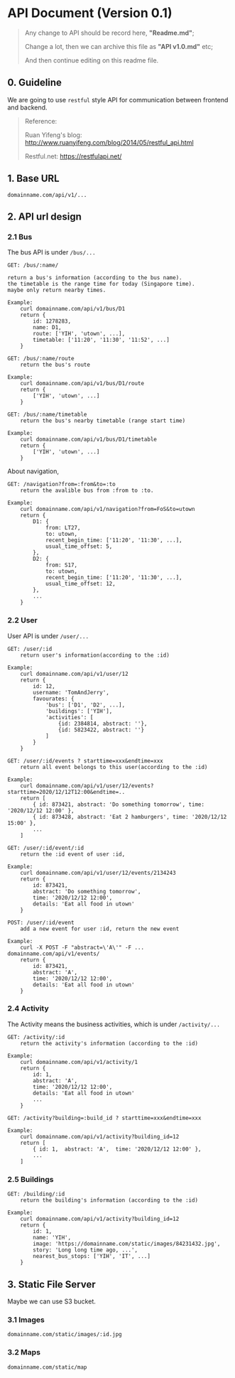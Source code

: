 # API Document (Version 0.1)

> Any change to API should be record here, **"Readme.md"**;
>
> Change a lot, then we can archive this file as **"API v1.0.md"** etc;
>
> And then continue editing on this readme file.

## 0. Guideline

We are going to use `restful` style API for communication between frontend and backend.

> Reference:
>
> Ruan Yifeng's blog: http://www.ruanyifeng.com/blog/2014/05/restful_api.html
>
> Restful.net: https://restfulapi.net/



## 1. Base URL

```
domainname.com/api/v1/...
```



## 2. API url design

### 2.1 Bus

The bus API is under `/bus/...`

```
GET: /bus/:name/

return a bus's information (according to the bus name).
the timetable is the range time for today (Singapore time). 
maybe only return nearby times.

Example: 
	curl domainname.com/api/v1/bus/D1
    return {
    	id: 1278283,
    	name: D1,
    	route: ['YIH', 'utown', ...],
    	timetable: ['11:20', '11:30', '11:52', ...]
    }
```

```
GET: /bus/:name/route
	return the bus's route
	
Example: 
	curl domainname.com/api/v1/bus/D1/route
    return {
    	['YIH', 'utown', ...]
    }
```

```
GET: /bus/:name/timetable
	return the bus's nearby timetable (range start time)
	
Example: 
	curl domainname.com/api/v1/bus/D1/timetable
    return {
    	['YIH', 'utown', ...]
    }
```



About navigation,

```
GET: /navigation?from=:from&to=:to
	return the avalible bus from :from to :to.
	
Example:
	curl domainname.com/api/v1/navigation?from=FoS&to=utown
	return {
		D1: {
			from: LT27,
			to: utown,
			recent_begin_time: ['11:20', '11:30', ...],
			usual_time_offset: 5,
		},
		D2: {
			from: S17,
			to: utown,
			recent_begin_time: ['11:20', '11:30', ...],
			usual_time_offset: 12,
		},
		...
	}
```



### 2.2 User

User API is under `/user/...`

```
GET: /user/:id
	return user's information(according to the :id)
	
Example:
	curl domainname.com/api/v1/user/12
	return {
		id: 12,
		username: 'TomAndJerry',
		favourates: {
			'bus': ['D1', 'D2', ...],
			'buildings': ['YIH'],
			'activities': [
				{id: 2384814, abstract: ''},
				{id: 5823422, abstract: ''}
			]
		}
	}
```

```
GET: /user/:id/events ? starttime=xxx&endtime=xxx
	return all event belongs to this user(according to the :id)

Example:
	curl domainname.com/api/v1/user/12/events?starttime=2020/12/12T12:00&endtime=..
	return [
        { id: 873421, abstract: 'Do something tomorrow', time: '2020/12/12 12:00' },
        { id: 873428, abstract: 'Eat 2 hamburgers', time: '2020/12/12 15:00' },
		...
	]
```

```
GET: /user/:id/event/:id
	return the :id event of user :id, 

Example:
	curl domainname.com/api/v1/user/12/events/2134243
	return {
		id: 873421, 
		abstract: 'Do something tomorrow', 
		time: '2020/12/12 12:00',
		details: 'Eat all food in utown'
	}
```



```
POST: /user/:id/event
	add a new event for user :id, return the new event
	
Example:
	curl -X POST -F "abstract=\'A\'" -F ... domainname.com/api/v1/events/
	return {
		id: 873421, 
		abstract: 'A', 
		time: '2020/12/12 12:00',
		details: 'Eat all food in utown'
	}
```



### 2.4 Activity

The Activity means the business activities, which is under `/activity/...`

```
GET: /activity/:id
	return the activity's information (according to the :id)

Example:
	curl domainname.com/api/v1/activity/1
	return {
		id: 1, 
		abstract: 'A', 
		time: '2020/12/12 12:00',
		details: 'Eat all food in utown'
		...
	}
```

```
GET: /activity?building=:build_id ? starttime=xxx&endtime=xxx
	
Example:
	curl domainname.com/api/v1/activity?building_id=12
	return [
		{ id: 1,  abstract: 'A',  time: '2020/12/12 12:00' },
		...
	]
```



### 2.5 Buildings

```
GET: /building/:id
	return the building's information (according to the :id)

Example:
	curl domainname.com/api/v1/activity?building_id=12
	return { 
		id: 1,  
		name: 'YIH',
		image: 'https://domainname.com/static/images/84231432.jpg',
		story: 'Long long time ago, ...',
		nearest_bus_stops: ['YIH', 'IT', ...]
	}
```



## 3. Static File Server 

Maybe we can use S3 bucket.

### 3.1 Images

```
domainname.com/static/images/:id.jpg
```

### 3.2 Maps

```
domainname.com/static/map
```



